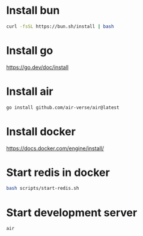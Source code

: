 # Install bun

```bash
curl -fsSL https://bun.sh/install | bash
```

# Install go

https://go.dev/doc/install

# Install air

```bash
go install github.com/air-verse/air@latest
```

# Install docker

https://docs.docker.com/engine/install/

# Start redis in docker

```bash
bash scripts/start-redis.sh
```

# Start development server

```bash
air
```
